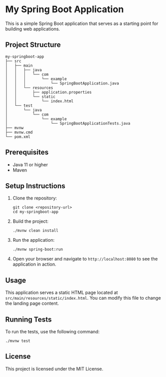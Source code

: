 # My Spring Boot Application

This is a simple Spring Boot application that serves as a starting point for building web applications.

## Project Structure

```
my-springboot-app
├── src
│   ├── main
│   │   ├── java
│   │   │   └── com
│   │   │       └── example
│   │   │           └── SpringBootApplication.java
│   │   └── resources
│   │       ├── application.properties
│   │       └── static
│   │           └── index.html
│   └── test
│       └── java
│           └── com
│               └── example
│                   └── SpringBootApplicationTests.java
├── mvnw
├── mvnw.cmd
└── pom.xml
```

## Prerequisites

- Java 11 or higher
- Maven

## Setup Instructions

1. Clone the repository:
   ```
   git clone <repository-url>
   cd my-springboot-app
   ```

2. Build the project:
   ```
   ./mvnw clean install
   ```

3. Run the application:
   ```
   ./mvnw spring-boot:run
   ```

4. Open your browser and navigate to `http://localhost:8080` to see the application in action.

## Usage

This application serves a static HTML page located at `src/main/resources/static/index.html`. You can modify this file to change the landing page content.

## Running Tests

To run the tests, use the following command:
```
./mvnw test
```

## License

This project is licensed under the MIT License.
